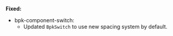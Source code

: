 **Fixed:**
  - bpk-component-switch:
    - Updated `BpkSwitch` to use new spacing system by default.